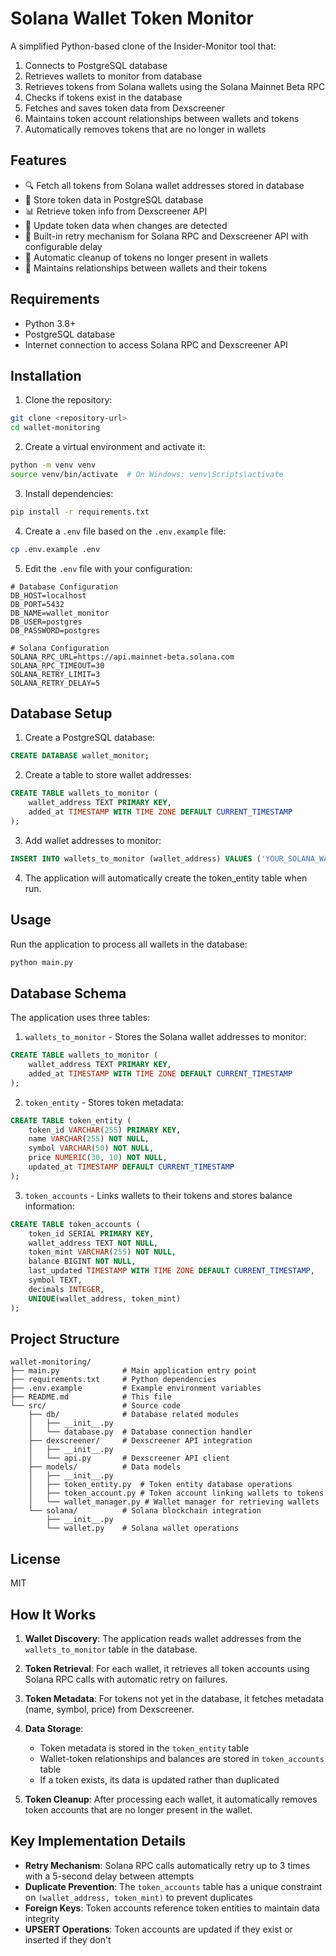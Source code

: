 # Solana Wallet Token Monitor

A simplified Python-based clone of the Insider-Monitor tool that:

1. Connects to PostgreSQL database
2. Retrieves wallets to monitor from database
3. Retrieves tokens from Solana wallets using the Solana Mainnet Beta RPC
4. Checks if tokens exist in the database
5. Fetches and saves token data from Dexscreener
6. Maintains token account relationships between wallets and tokens
7. Automatically removes tokens that are no longer in wallets

## Features

- 🔍 Fetch all tokens from Solana wallet addresses stored in database
- 💾 Store token data in PostgreSQL database
- 📊 Retrieve token info from Dexscreener API
- 🔄 Update token data when changes are detected
- 🔁 Built-in retry mechanism for Solana RPC and Dexscreener API with configurable delay
- 🧹 Automatic cleanup of tokens no longer present in wallets
- 🔗 Maintains relationships between wallets and their tokens

## Requirements

- Python 3.8+
- PostgreSQL database
- Internet connection to access Solana RPC and Dexscreener API

## Installation

1. Clone the repository:
```bash
git clone <repository-url>
cd wallet-monitoring
```

2. Create a virtual environment and activate it:
```bash
python -m venv venv
source venv/bin/activate  # On Windows: venv\Scripts\activate
```

3. Install dependencies:
```bash
pip install -r requirements.txt
```

4. Create a `.env` file based on the `.env.example` file:
```bash
cp .env.example .env
```

5. Edit the `.env` file with your configuration:
```
# Database Configuration
DB_HOST=localhost
DB_PORT=5432
DB_NAME=wallet_monitor
DB_USER=postgres
DB_PASSWORD=postgres

# Solana Configuration
SOLANA_RPC_URL=https://api.mainnet-beta.solana.com
SOLANA_RPC_TIMEOUT=30
SOLANA_RETRY_LIMIT=3
SOLANA_RETRY_DELAY=5
```

## Database Setup

1. Create a PostgreSQL database:
```sql
CREATE DATABASE wallet_monitor;
```

2. Create a table to store wallet addresses:
```sql
CREATE TABLE wallets_to_monitor (
    wallet_address TEXT PRIMARY KEY,
    added_at TIMESTAMP WITH TIME ZONE DEFAULT CURRENT_TIMESTAMP
);
```

3. Add wallet addresses to monitor:
```sql
INSERT INTO wallets_to_monitor (wallet_address) VALUES ('YOUR_SOLANA_WALLET_ADDRESS');
```

4. The application will automatically create the token_entity table when run.

## Usage

Run the application to process all wallets in the database:
```bash
python main.py
```

## Database Schema

The application uses three tables:

1. `wallets_to_monitor` - Stores the Solana wallet addresses to monitor:
```sql
CREATE TABLE wallets_to_monitor (
    wallet_address TEXT PRIMARY KEY,
    added_at TIMESTAMP WITH TIME ZONE DEFAULT CURRENT_TIMESTAMP
);
```

2. `token_entity` - Stores token metadata:
```sql
CREATE TABLE token_entity (
    token_id VARCHAR(255) PRIMARY KEY,
    name VARCHAR(255) NOT NULL,
    symbol VARCHAR(50) NOT NULL,
    price NUMERIC(30, 10) NOT NULL,
    updated_at TIMESTAMP DEFAULT CURRENT_TIMESTAMP
);
```

3. `token_accounts` - Links wallets to their tokens and stores balance information:
```sql
CREATE TABLE token_accounts (
    token_id SERIAL PRIMARY KEY,
    wallet_address TEXT NOT NULL,
    token_mint VARCHAR(255) NOT NULL,
    balance BIGINT NOT NULL,
    last_updated TIMESTAMP WITH TIME ZONE DEFAULT CURRENT_TIMESTAMP,
    symbol TEXT,
    decimals INTEGER,
    UNIQUE(wallet_address, token_mint)
);
```

## Project Structure

```
wallet-monitoring/
├── main.py              # Main application entry point
├── requirements.txt     # Python dependencies
├── .env.example         # Example environment variables
├── README.md            # This file
└── src/                 # Source code
    ├── db/              # Database related modules
    │   ├── __init__.py
    │   └── database.py  # Database connection handler
    ├── dexscreener/     # Dexscreener API integration
    │   ├── __init__.py
    │   └── api.py       # Dexscreener API client
    ├── models/          # Data models
    │   ├── __init__.py
    │   ├── token_entity.py  # Token entity database operations
    │   ├── token_account.py # Token account linking wallets to tokens
    │   └── wallet_manager.py # Wallet manager for retrieving wallets
    └── solana/          # Solana blockchain integration
        ├── __init__.py
        └── wallet.py    # Solana wallet operations
```

## License

MIT 

## How It Works

1. **Wallet Discovery**: The application reads wallet addresses from the `wallets_to_monitor` table in the database.

2. **Token Retrieval**: For each wallet, it retrieves all token accounts using Solana RPC calls with automatic retry on failures.

3. **Token Metadata**: For tokens not yet in the database, it fetches metadata (name, symbol, price) from Dexscreener.

4. **Data Storage**:
   - Token metadata is stored in the `token_entity` table
   - Wallet-token relationships and balances are stored in `token_accounts` table
   - If a token exists, its data is updated rather than duplicated

5. **Token Cleanup**: After processing each wallet, it automatically removes token accounts that are no longer present in the wallet.

## Key Implementation Details

- **Retry Mechanism**: Solana RPC calls automatically retry up to 3 times with a 5-second delay between attempts
- **Duplicate Prevention**: The `token_accounts` table has a unique constraint on `(wallet_address, token_mint)` to prevent duplicates
- **Foreign Keys**: Token accounts reference token entities to maintain data integrity
- **UPSERT Operations**: Token accounts are updated if they exist or inserted if they don't 
